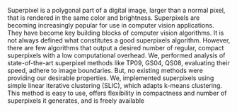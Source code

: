 Superpixel is a polygonal part of a digital image, larger than a normal pixel, that is rendered in the same color and brightness. Superpixels are becoming increasingly popular for use in computer vision applications. They have become key building blocks of computer vision algorithms. It is not always defined what constitutes a good superpixels algorithm. However, there are few algorithms that output a desired number of regular, compact superpixels with a low computational overhead. We, performed analysis of state-of-the-art superpixel methods like TP09, GS04, QS08, evaluating their speed, adhere to image boundaries. But, no existing methods were providing our desirable properties. We, implemented superpixels using simple linear iterative clustering (SLIC), which adapts k-means clustering. This method is easy to use, offers flexibility in compactness and number of superpixels it generates, and is freely available
